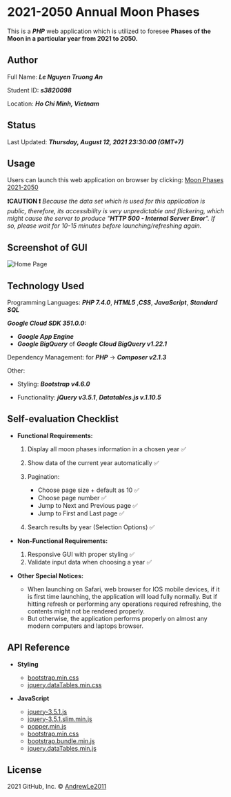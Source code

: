 # 2021-2050 Annual Moon Phases

This is a ***PHP*** web application which is utilized to foresee **Phases of the Moon in a particular year from 2021 to 2050.**

## Author
Full Name: ***Le Nguyen Truong An***

Student ID: ***s3820098***

Location: ***Ho Chi Minh, Vietnam***

## Status
Last Updated: ***Thursday, August 12, 2021 23:30:00 (GMT+7)***

## Usage
Users can launch this web application on browser by clicking: [Moon Phases 2021-2050](https://asm1cc21bp2.et.r.appspot.com/)

**❗️CAUTION ❗️** 
_Because the data set which is used for this application is public, therefore, its accessibility is very unpredictable and flickering, which might cause the server to produce "***HTTP 500 - Internal Server Error***". If so, please wait for 10-15 minutes before launching/refreshing again._



## Screenshot of GUI

![Home Page](https://i.imgur.com/tiSs4Ow.png)

## Technology Used

Programming Languages: ***PHP 7.4.0***, ***HTML5*** ,***CSS***, ***JavaScript***, ***Standard SQL***

***Google Cloud SDK 351.0.0:***
-  ***Google App Engine***
-  ***Google BigQuery*** of ***Google Cloud BigQuery v1.22.1***

Dependency Management: for ***PHP*** -> ***Composer v2.1.3***

Other:

- Styling: ***Bootstrap v4.6.0***

- Functionality: ***jQuery v3.5.1***, ***Datatables.js v.1.10.5***

## Self-evaluation Checklist

-  **Functional Requirements:**
	1. Display all moon phases information in a chosen year ✅
	2. Show data of the current year automatically ✅
	3. Pagination:
		- Choose page size + default as 10 ✅
		- Choose page number ✅
		- Jump to Next and Previous page ✅
		- Jump to First and Last page ✅

	4. Search results by year (Selection Options) ✅
	
-  **Non-Functional Requirements:**
	1. Responsive GUI with proper styling ✅
	2. Validate input data when choosing a year ✅
	
-  **Other Special Notices:**
	* When launching on Safari, web browser for IOS mobile devices, if it is first time launching, the application will load fully normally. But if hitting refresh or performing any operations required refreshing, the contents might not be rendered properly.
	* But otherwise, the application performs properly on almost any modern computers and laptops browser.

## API Reference

-  **Styling**
	-  [bootstrap.min.css](https://cdn.jsdelivr.net/npm/bootstrap@4.6.0/dist/css/bootstrap.min.css)
	-  [jquery.dataTables.min.css](https://cdn.datatables.net/1.10.25/css/jquery.dataTables.min.css)

-  **JavaScript**
	-  [jquery-3.5.1.js](https://code.jquery.com/jquery-3.5.1.js)
	-  [jquery-3.5.1.slim.min.js](https://code.jquery.com/jquery-3.5.1.slim.min.js)
	-  [popper.min.js](https://cdn.jsdelivr.net/npm/popper.js@1.16.1/dist/umd/popper.min.js)
	-  [bootstrap.min.css](https://cdn.jsdelivr.net/npm/bootstrap@4.6.0/dist/js/bootstrap.min.js)
	-  [bootstrap.bundle.min.js](https://cdn.jsdelivr.net/npm/bootstrap@4.6.0/dist/js/bootstrap.bundle.min.js)
	-  [jquery.dataTables.min.js](https://cdn.datatables.net/1.10.25/js/jquery.dataTables.min.js)

## License

2021 GitHub, Inc. © [AndrewLe2011](https://github.com/AndrewLe2011)
